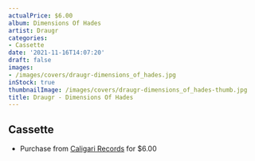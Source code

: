 ```yaml
---
actualPrice: $6.00
album: Dimensions Of Hades
artist: Draugr
categories:
- Cassette
date: '2021-11-16T14:07:20'
draft: false
images:
- /images/covers/draugr-dimensions_of_hades.jpg
inStock: true
thumbnailImage: /images/covers/draugr-dimensions_of_hades-thumb.jpg
title: Draugr - Dimensions Of Hades
---
```


## Cassette
* Purchase from [Caligari Records](https://caligarirecords.storenvy.com/products/23174313-draugr-dimensions-of-hades) for $6.00
